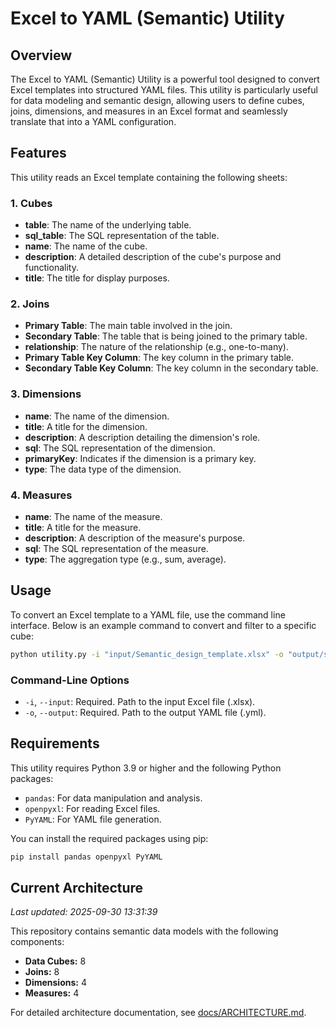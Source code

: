 # Excel to YAML (Semantic) Utility

## Overview

The Excel to YAML (Semantic) Utility is a powerful tool designed to convert Excel templates into structured YAML files. This utility is particularly useful for data modeling and semantic design, allowing users to define cubes, joins, dimensions, and measures in an Excel format and seamlessly translate that into a YAML configuration.

## Features

This utility reads an Excel template containing the following sheets:

### 1. Cubes
- **table**: The name of the underlying table.
- **sql_table**: The SQL representation of the table.
- **name**: The name of the cube.
- **description**: A detailed description of the cube's purpose and functionality.
- **title**: The title for display purposes.

### 2. Joins
- **Primary Table**: The main table involved in the join.
- **Secondary Table**: The table that is being joined to the primary table.
- **relationship**: The nature of the relationship (e.g., one-to-many).
- **Primary Table Key Column**: The key column in the primary table.
- **Secondary Table Key Column**: The key column in the secondary table.

### 3. Dimensions
- **name**: The name of the dimension.
- **title**: A title for the dimension.
- **description**: A description detailing the dimension's role.
- **sql**: The SQL representation of the dimension.
- **primaryKey**: Indicates if the dimension is a primary key.
- **type**: The data type of the dimension.

### 4. Measures
- **name**: The name of the measure.
- **title**: A title for the measure.
- **description**: A description of the measure's purpose.
- **sql**: The SQL representation of the measure.
- **type**: The aggregation type (e.g., sum, average).

## Usage

To convert an Excel template to a YAML file, use the command line interface. Below is an example command to convert and filter to a specific cube:

```bash
python utility.py -i "input/Semantic_design_template.xlsx" -o "output/semantic_output.yml"
```

### Command-Line Options
- `-i`, `--input`: Required. Path to the input Excel file (.xlsx).
- `-o`, `--output`: Required. Path to the output YAML file (.yml).

## Requirements

This utility requires Python 3.9 or higher and the following Python packages:
- `pandas`: For data manipulation and analysis.
- `openpyxl`: For reading Excel files.
- `PyYAML`: For YAML file generation.

You can install the required packages using pip:

```bash
pip install pandas openpyxl PyYAML
```



## Current Architecture

*Last updated: 2025-09-30 13:31:39*

This repository contains semantic data models with the following components:

- **Data Cubes:** 8
- **Joins:** 8
- **Dimensions:** 4
- **Measures:** 4

For detailed architecture documentation, see [docs/ARCHITECTURE.md](docs/ARCHITECTURE.md).